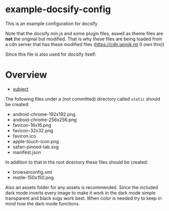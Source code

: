 # example-docsify-config
This is an example configuration for docsify

Note that the docsify.min.js and some plugin files, aswell as theme files are **not** the original but modified. That is why these files are being loaded from a cdn server that has these modified files (https://cdn.jannik.ml (I own this))

Since this file is also used for docsify itself:

# Overview

* [subject](subject/subject)

The following files under a (not committed) directory called `static` should be created:
- android-chrome-192x192.png
- android-chrome-256x256.png
- favicon-16x16.png
- favicon-32x32.png
- favicon.ico
- apple-touch-icon.png
- safari-pinned-tab.svg
- manifest.json

In addition to that in the root directory these files should be created:
- browserconfig.xml
- mstile-150x150.png

Also an assets folder for any assets is recommended. Since the included dark mode inverts every image to make it work in the dark mode simple transparent and black svgs work best. When color is needed try to keep in mind how the dark mode functions.
